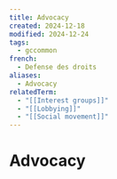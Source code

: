 ```yaml
---
title: Advocacy
created: 2024-12-18
modified: 2024-12-24
tags:
  - gccommon
french:
  - Defense des droits
aliases:
  - Advocacy
relatedTerm:
  - "[[Interest groups]]"
  - "[[Lobbying]]"
  - "[[Social movement]]"
---
```

# Advocacy
